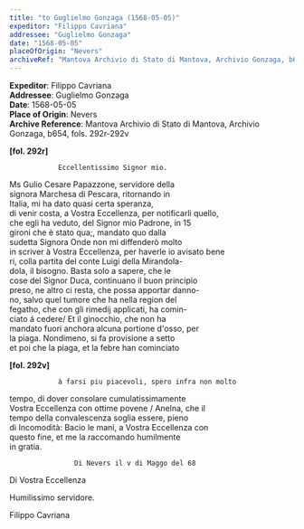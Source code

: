 ```yaml
---
title: "to Guglielmo Gonzaga (1568-05-05)"
expeditor: "Filippo Cavriana"
addressee: "Guglielmo Gonzaga"
date: "1568-05-05"
placeOfOrigin: "Nevers"
archiveRef: "Mantova Archivio di Stato di Mantova, Archivio Gonzaga, b654, fols. 292r-"
---
```


**Expeditor**: Filippo Cavriana  
**Addressee**: Guglielmo Gonzaga  
**Date**: 1568-05-05  
**Place of Origin**: Nevers  
**Archive Reference**: Mantova Archivio di Stato di Mantova, Archivio Gonzaga, b654, fols. 292r-292v  


        
            
                
**[fol. 292r]**

                Eccellentissimo Signor mio.


                  
Ms Gulio Cesare Papazzone, servidore della   
signora Marchesa di Pescara, ritornando in   
Italia, mi ha dato quasi certa speranza,   
di venir costa, a Vostra Eccellenza, per notificarli quello,   
che egli ha veduto, del Signor mio Padrone, in 15   
gironi che è stato qua;, mandato quo dalla   
sudetta Signora Onde non mi diffenderò molto   
in scriver à Vostra Eccellenza, per haverle io avisato bene  
ri, colla partita del conte Luigi della Mirandola-  
dola, il bisogno. Basta solo a sapere, che le   
cose del Signor Duca, continuano il buon principio   
preso, ne altro ci resta, che possa apportar danno-  
no, salvo quel tumore che ha nella region del   
fegatho, che con gli rimedij applicati, ha comin-  
ciato á cedere/ Et il ginocchio, che non ha   
mandato fuori anchora alcuna portione d'osso, per   
la piaga. Nondimeno, si fa provisione a setto   
et poi che la piaga, et la febre han cominciato


                
**[fol. 292v]**

                à farsi piu piacevoli, spero infra non molto   
tempo, di dover consolare cumulatissimamente   
Vostra Eccellenza con ottime povene / Anelna, che il   
tempo della convalescenza soglia essere, pieno   
di Incomodità: Bacio le mani, a Vostra Eccellenza con   
questo fine, et me la raccomando humilmente   
in gratia.


                
                    Di Nevers il v di Maggo del 68
                      
Di Vostra Eccellenza
                      
Humilissimo servidore.
                      
Filippo Cavriana
                


            
        
    